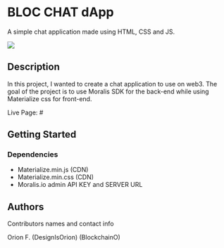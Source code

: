 # BLOC CHAT dApp

A simple chat application made using HTML, CSS and JS.

<img src="#">

## Description

In this project, I wanted to create a chat application to use on web3. The goal of the project is to use Moralis SDK for the back-end while using Materialize css for front-end.

Live Page: #

## Getting Started

### Dependencies

* Materialize.min.js (CDN)
* Materialize.min.css (CDN)
* Moralis.io admin API KEY and SERVER URL


## Authors

Contributors names and contact info

Orion F.
(DesignIsOrion)
(BlockchainO)


